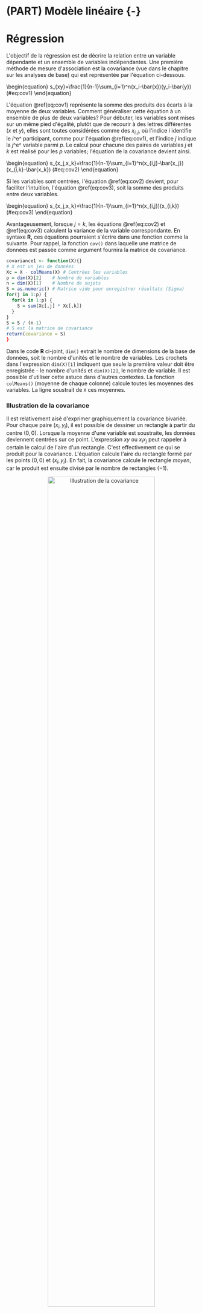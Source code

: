# (PART) Modèle linéaire {-}
# Régression

L'objectif de la régression est de décrire la relation entre un variable dépendante et un ensemble de variables indépendantes. Une première méthode de mesure d'association est la covariance (vue dans le chapitre sur les analyses de base) qui est représentée par l'équation ci-dessous.

\begin{equation}
s_{xy}=\frac{1}{n-1}\sum_{i=1}^n(x_i-\bar{x})(y_i-\bar{y})
(\#eq:cov1)
\end{equation}

L'équation \@ref(eq:cov1) représente la somme des produits des écarts à la moyenne de deux variables. Comment généraliser cette équation à un ensemble de plus de deux variables? Pour débuter, les variables sont mises sur un même pied d'égalité, plutôt que de recourir à des lettres différentes ($x$ et $y$), elles sont toutes considérées comme des $x_{i,j}$, où l'indice $i$ identifie le $i$^e^ participant, comme pour l'équation \@ref(eq:cov1), et l'indice $j$ indique la $j$^e^ variable parmi $p$. Le calcul pour chacune des paires de variables $j$ et $k$ est réalisé pour les $p$ variables; l'équation de la covariance devient ainsi.

\begin{equation}
s_{x_j,x_k}=\frac{1}{n-1}\sum_{i=1}^n(x_{i,j}-\bar{x_j})(x_{i,k}-\bar{x_k})
(\#eq:cov2)
\end{equation}

Si les variables sont centrées, l'équation \@ref(eq:cov2) devient, pour faciliter l'intuition, l'équation \@ref(eq:cov3), soit la somme des produits entre deux variables. 

\begin{equation}
s_{x_j,x_k}=\frac{1}{n-1}\sum_{i=1}^n(x_{i,j})(x_{i,k})
(\#eq:cov3)
\end{equation}

Avantageusement, lorsque $j=k$, les équations \@ref(eq:cov2) et \@ref(eq:cov3) calculent la variance de la variable correspondante. En syntaxe **R,** ces équations pourraient s'écrire dans une fonction comme la suivante. Pour rappel, la fonction `cov()` dans laquelle une matrice de données est passée comme argument fournira la matrice de covariance.


```r
covariance1 <- function(X){} 
# X est un jeu de données
Xc = X - colMeans(X) # Centrées les variables
p = dim(X)[2]    # Nombre de variables 
n = dim(X)[1]    # Nombre de sujets
S = as.numeric() # Matrice vide pour enregistrer résultats (Sigma)
for(j in 1:p) {
  for(k in 1:p) {
    S = sum(Xc[,j] * Xc[,k])
  }
}
S = S / (n-1)
# S est la matrice de covariance
return(covariance = S)
}
```

Dans le code **R** ci-joint, `dim()` extrait le nombre de dimensions de la base de données, soit le nombre d'unités et le nombre de variables. Les crochets dans l'expression `dim(X)[1]` indiquent que seule la première valeur doit être enregistrée - le nombre d'unités et `dim(X)[2]`, le nombre de variable. Il est possible d'utiliser cette astuce dans d'autres contextes. La fonction `colMeans()` (moyenne de chaque colonne) calcule toutes les moyennes des variables. La ligne soustrait de `X` ces moyennes.

### Illustration de la covariance

Il est relativement aisé d'exprimer graphiquement la covariance bivariée. Pour chaque paire $(x_i,y_i)$, il est possible de dessiner un rectangle à partir du centre $(0, 0)$. Lorsque la moyenne d'une variable est soustraite, les données deviennent centrées sur ce point. L'expression $xy$ ou $x_ix_j$ peut rappeler à certain le calcul de l'aire d'un rectangle. C'est effectivement ce qui se produit pour la covariance. L'équation calcule l'aire du rectangle formé par les points $(0,0)$ et $(x_i,y_i)$. En fait, la covariance calcule le rectangle *moyen*, car le produit est ensuite divisé par le nombre de rectangles $(-1)$.


<div class="figure" style="text-align: center">
<img src="06-Regression_files/figure-html/unnamed-chunk-2-1.png" alt="Illustration de la covariance" width="75%" height="75%" />
<p class="caption">(\#fig:unnamed-chunk-2)Illustration de la covariance</p>
</div>


<div class="figure" style="text-align: center">
<img src="06-Regression_files/figure-html/unnamed-chunk-3-1.png" alt="Illustration des produits (rectangles) pour différentes valeurs de covariance" width="672" />
<p class="caption">(\#fig:unnamed-chunk-3)Illustration des produits (rectangles) pour différentes valeurs de covariance</p>
</div>

À partir des images suivantes, quelques propriétés de la covariance peuvent être déduites. 

* Comme la quantité de surface blanche (ou de noire) dépend de la taille de la figure, la covariance est directement proportionnelle aux échelles à l'abscisse et l'ordonnée. 

* La covariance augmente lorsque les points s'approchent d'une ligne à pente ascendante et diminue lorsque les points s'approchent d'une ligne à pente descendante. 

* Comme les associations non linéaires peuvent créer des amalgames de rectangles positifs et négatifs, elles conduisent à des covariances imprévisibles et peu pertinentes.

* La covariance (et la corrélation) est sensible aux valeurs aberrantes. Un point éloigné de la masse créera une aire rectangulaire bien plus grande que les autres points. À lui seul, il peut créer une quantité substantielle positive ou négative de surface blanche (ou noire) dans la figure.

* Si une variable est multipliée par elle-même, il s'agit de l'aire d'un carré, ce qui équivaut au calcul d'une variance. Par extension, si le produit de deux variables se rapproche davantage d'un carré que d'un rectangle (en moyenne), alors les deux variables sont fortement liées.

* Le paramètre de la corrélation de la population peut être conceptualisé comme un triangle déformé en rectangle à cause de l'erreur de mesure des axes.





### La covariance en termes d'algèbre matricielle

Pour l'instant, seul l'aspect linéaire est présenté. L'équation de la covariance peut aussi se calculer en termes d'algèbre matricielle. En plus d'accélérer le calcul des résultats, il simplifie énormément les mathématiques sous-jante (pourvu que l'utilisateur connaisse l'algèbre matricielle).

Dans le présent contexte, une matrice est un ensemble de variables représentées sous une seule variables. Dans les équations mathématiques, une matrice est désignée par une lettre majuscule : $x$ devient $X$ et $\sigma$ devient $Sigma$. Dans une matrice, chaque colonne est une variable, chaque ligne correspond à un sujet différent mesuré sur toutes les variables. Une matrice est définie en partie par son nombre de lignes ($n$, nombre d'unités) et son nombre de colonnes ($p$, nombre de variables), dont voici une illustration.

$$
X = \left(\begin{array}{cccc} 
x_{1,1} & x_{1,2} & ...&x_{1,p}\\
x_{2,1} & x_{2,2} & ...&x_{2,p}\\
... & ...& ...& ... \\
x_{n,1} & x_{n,2} & ... &x_{n,p}\\
\end{array}\right)
$$ 

En syntaxe **R**, il ne s'agit rien de plus que de concaténer des variables (mesurant les mêmes individus) ensembles par des colonnes, comme il est fait avec des jeux de données `data.frame()` ou `cbind()`. Un jeu de données est, à peu de chose près, une matrice. Pour créer une matrice `X` à partir des variables `x`, `y`, et `z` avec **R**, par exemple, la ligne `X = cbind(x, y, z)` joindra les trois variables ensemble.

Pour réaliser le calcul de la covariance, il faut multiplier la matrice des données centrées (les variables concaténées) par elle-même puis de diviser par $n-1$. Le symbole $X$ représente la concaténation des variables. Par simplicité, l'équation utilise des **variables centrées**.

\begin{equation}
\Sigma = (n-1)^{-1}X^\prime X
(\#eq:covmat1)
\end{equation}

Le symbole $\Sigma$ (sigma majuscule) représente la matrice de variance-covariance. La diagonale de cette matrice représente les variances des données et les éléments hors diagonales sont les covariances, soulignant le lien entre la variance et la covariance. Le symbole $\prime$ (prime) correspond à l'opération de transposer une matrice, soit d'échanger les lignes par ces colonnes. Cette procédure est nécessaire pour produire la multiplication d'une matrice par elle-même. Noter que l'expression $(n-1)^{-1}=\frac{1}{n-1}$.

TODO

\begin{equation}
\begin{aligned}
S & = (n-1)^{-1}
\left(\begin{array}{cccc} 
x_{1,1} & x_{2,1} & ... & x_{n,1} \\
x_{2,1} & x_{2,2} & ... & x_{n,2} \\
\end{array}\right) 
\left(\begin{array}{cc} 
x_{1,1} & x_{1,2} \\
x_{2,1} & x_{2,2}\\
... & ...  \\
x_{n,1} & x_{n,2} \\
\end{array}\right) \\
   & = (n-1)^{-1}
\left(\begin{array}{cc}
\sum_{i=1}^n(x_{i,1})(x_{i,1}) & \sum_{i=1}^n(x_{i,1})(x_{i,2})\\
\sum_{i=1}^n(x_{i,2})(x_{i,1}) & \sum_{i=1}^n(x_{i,2})(x_{i,2})
\end{array}\right)
\end{aligned}
(\#eq:covmat2)
\end{equation}


L'équation \@ref(eq:covmat2) illustre l'équation \@ref(eq:covmat1) qui sont toutes les deux équivalentes à \@ref(eq:cov3). En termes de syntaxe **R**, elles peuvent être traduites comme suit.



```r
covariance2 = function(X){
  # X est une data.frame ou matrice de n sujets par p variables
  n = dim(X)[1]
  Xc = X - colMeans(X)
  # Algèbre matriciel pour le produit qui permet de calculer
  # le produit d'une colonne avec les autres colonnes
  cov.X = t(Xc) %*% Xc / (n - 1)
  return(cov.X)
}
```

La fonction `t()` opère la transpose ($\prime$) et le symbole `%*%` signifie le produit matriciel des variables. Si l'usuel symbole de multiplication `*` était utilisé, **R** opérerait une multiplication cellule par cellule (avec recyclage) plutôt que celle désirée ici.

L'utilisation de l'algèbre matricielle est plus simple  et efficace : Elle nécessite cinq lignes de code, élimine deux boucles, prend moins de temps à calculer en plus de produire toutes les variances et les covariances.

Une matrice de covariance possède plusieurs propriétés qu'il faut connaître. Elle est toujours carrée soit $p \times p$ pour $p$ variables et contient $p^2$ éléments. Parmi ces éléments, les $p$ éléments de la diagonale sont des variances, ce pourquoi elle est parfois appelée matrice de variance-covariance. Les éléments triangulaires inférieurs hors diagonale sont un parfait reflet des éléments supérieurs, p.ex. $\sigma_{1,2} = \sigma_{2,1}$. Il y a ainsi $\frac{p(p-1)}{2}$ covariances uniques dans une matrice et $p(p+1)/2$ éléments uniques (variances et covariances). En plus, de ces caractéristiques, la matrice doit être *positive semi-définie*, ce qui est un terme mathématique impliquant, pour les fins de ce chapitre, que les variances ne peuvent être nulles. (C'est plus complexe que cela, mais il suffit d'accepter cette affirmation pour procéder.)

$$
\Sigma = \left( 
\begin{array}{cccc}
\sigma_{1,1} & \sigma_{1,2} & ... &  \sigma_{1,p}\\
\sigma_{2,1} & \sigma_{2,2} & ... &  \sigma_{2,p}\\
...& ...& ... &  \sigma_{3,p}\\
\sigma_{p,1} & \sigma_{p,2} & ... &  \sigma_{p,p}\\
\end{array}
\right)
$$ 


### Création de données

Une façon simple et efficace de créer des données à ce stade est la package `MASS` dont un aperçu a été donné dans le chapitre sur les analyses de base.


```r
# Création de la matrice de covariance pour p=3
Sigma = matrix(c(s11, s12, s13,
                 s12, s22, s23,
                 s13, s23, s33), nrow = 3, ncol = 3)
# Création des données 
donnees = data.frame(MASS::mvrnorm(n = n, mu = c(0,0), Sigma = Sigma))
```

La matrice de covariance pour $p=3$ s'écrit comme suit.
$$
\Sigma = \left( 
\begin{array}{ccc}
\sigma_{1,1} & \sigma_{1,2} & \sigma_{1,3}\\
\sigma_{2,1} & \sigma_{2,2} & \sigma_{2,3}\\
\sigma_{3,1} & \sigma_{3,2} & \sigma_{2,3}
\end{array}
\right)
$$
Il convient d'écrire $\Sigma$ (sigma majuscule) et $\sigma$ (sigma minuscule) plutôt que $S$, car il s'agit de la matrice de covariance de la population. Le résultat de `S = cov(donnees)` est empirique et la notation $S$ est plus appropriée. Comme il y a $p=3$ variables dans la syntaxe, il faudra préalablement spécifier $3*4/2 = 6$ arguments :$p = 3$ variances $\sigma_{1,1},\sigma_{3,3},\sigma_{3,3}$ et $3*2/2 =3$ covariances $\sigma_{1,2},\sigma_{1,3},\sigma_{2,3}$.

### La matrice de corrélation

Pour rappel, une matrice de corrélation est une matrice de covariance dont les variables ont été standardisées. Cela implique de transformer la matrice afin que toute la diagonale soit à l'unité, que toutes les variances soient égalent à 1. Cela permet d'avoir une interprétation *standardisée* des corrélations, car celles-ci sont indépendantes des métriques originales. Les autres éléments conceptuels de la matrice de covariance s'appliquent pour la matrice de corrélation.

Pour transformer la matrice de covariance en matrice de corrélation, trois techniques sont possibles. 

La première est de standardise $X$ préalablement au calcul de la covariance. Comme il n'y a pas d'équivalent à `colMeans()` pour l'écart type, l'utilisation de `apply(X, MARGIN = 2, FUN = sd)` fera le travail. Cette ligne de syntaxe reproduit la même logique, mais pour l'écart type `sd()`. Textuellement, elle applique (`apply()`) l'écart type (`sd()`) pour chaque colonne `MARGIN = 2` à la matrice de données `X`. 


```r
X = (X - colMeans(X)) / apply(X, MARGIN = 2, FUN = sd)
```

La deuxième méthode est de standardiser la matrice de covariance en termes d'algèbre matricielle, où $S$ est la matrice de covariance. Il faut extraire de la matrice les variances de la diagonale (avec la fonction mathématique $\text{diag()}$), puis en faire la racine carrée pour obtenir des écarts types, puis en refaire une matrice carrée avec la fonction mathématique $\text{diag()}$ qu'il faut finalement inversé pour en faire une division.

\begin{equation}
R = (\text{diag}(\sqrt{\text{diag}(S)})^{-1}) S (\text{diag}(\sqrt{\text{diag}(S)})^{-1})
(\#eq:cov2cor)
\end{equation}

En code **R**, l'équation \@ref(eq:cov2cor) se traduit ainsi. 

```r
R = solve(diag(sqrt(diag(S)))) %*% S %*% solve(diag(sqrt(diag(S))))
```

Lorsqu'une matrice est passée comme argument à `diag()`, elle extrait les éléments de la diagonale pour en faire un vecteur. Si un vecteur est passé en argument, alors `diag()` retourne une matrice avec les éléments du vecteur en diagonale. La fonction `solve()` calcule l'inverse d'une matrice, comme l'utilisateur pourrait attendre de $X^{-1}$. Il s'agit certainement de l'aspect le plus biscornu de **R**.  Enfin, l'opérateur `%*%` est le produit matriciel. 

La troisième est d'utiliser la fonction de base `cov2cor()` pour transformer la matrice de covariance en matrice de corrélation, ce qui est plus simple et plus rapide que la deuxième option, mais qui cache ce qui se réalise.

## La régression

Pour l'instant, des rudiments de la covariance et de la corrélation ont été présentés dans le but d'introduire graduellement l'algèbre matricielle. L'objectif étant atteint, le regard portera sur la régression en tant que moyen de prédire une variable $y$ à partir d'un ensemble de variables $X$.

Quelle est la différence entre les analyses de covariance et corrélation comparativement à l'analyse de régression? Bien que la logique sous-jacente soit très similaire, il faut maintenant déterminer une variable *différente* de l'autre, c'est-à-dire une variable dépendante. Les autres sont des variables indépendantes. Les variables indépendantes prédisent la variable dépendante  un peu comme dans un modèle *déterministe*, il faut décider de la cause (variables indépendantes) et l'effet (variable dépendante), ce dernier étant généré par les premiers. 

Plutôt que de traiter chaque paire de variable comme c'était le cas avec l'analyse de corrélation, la régression correspond à étudier la relation entre la variable dépendante et toutes les autres, et ce, simultanément. Ainsi, les variables indépendantes sont contrôlées entre elles pour évaluer leur effet sur la variable dépendante et un modèle de prédiction plus juste est obtenu (autant que faire ce peut avec modèle statistique).

### Le modèle de régression simple 

L'équation pour un modèle de régression simple se résume en un cas bivarié, soit la prédiction de $y$ par une seule variable $x$.

\begin{equation}
y = \beta_0 + \beta_1 x + \epsilon_y
(\#eq:modlin)
\end{equation}

Dans ce modèle, $y$ est la variable prédite, $x$ est le seul prédicteur, $\beta_0$ est l'ordonnée à l'origine, $\beta_1$ est le coefficient de régression et $\epsilon_y$, l'erreur dans la variable $y$ indépendante (non corrélée, ni fonctionnelement liée) de $x$.



### Création de données

Une façon simple de créer des données en fonction d'un modèle linéaire plutôt qu'à partir de la matrice de corrélation (comme ce fut le case jusqu'à présent) est de reprendre l'équation \@ref(eq:modlin) et de spécifier les paramètres libre. D'abord, il faut  remplacer les paramètres du modèle par des valeurs, $beta_0$, $beta_1$, et ensuite, créer deux variables aléatoires de taille $n$ (la taille d'échantillon), une première pour $x$ et une seconde pour $\epsilon_y$. Les hypothèses sous-jacentes aux modèles linéaires assument généralement que la l'erreur ($\epsilon$) est distribuée normalement (avec implicitement une moyenne de 0), la fonction `rnorm()` pourra jouer le rôle. Pour $x$, il n'y a pas de distribution à respecter, mais une distribution normale fait très bien l'affaire. Voici un exemple de code **R**.


```r
# En spécifiant une taille d'échantillon très grande,
# l'erreur échantillonnalle est considérablement réduite.
# Valeurs choisies par l'utilisateur
n = 10000 # Taille d'échantillon
beta0 = 5 # Les betas
beta1 = 1
# Deux variables aléatoires tirées de distributions normales.
# Les moyennes sont nulles et 
# les écarts types sont spécifiés par l'utilisateur.
x = rnorm(n = n, sd = 1)
e.y = rnorm(n = n, sd = 3)
# Création de la variable dépendante
y = beta0 + beta1 * x + e.y
```

Si l'utilisateur souhaite ajouter une autre variable, il lui suffit d'ajouter un $\beta$ supplémentaire et de créer une autre variable aléatoire 

Cette méthode de création de données possède toutefois des limites. Principalement, elle ne spécifie pas les propriétés statistiques désirables, par exemple, la corrélation entre les variables est évacuée. Quelle est la corrélation entre `x`et `y` dans l'exemple précédent? Il est bien sûr possible de déterminer ces valeurs pour la population a posteriori. Il faut résoudre l'équation \@ref(eq:eqrho).

\begin{equation}
\rho_{x,y} = \beta_1 \frac{\sigma_x}{\sigma_y} 
(\#eq:eqrho)
\end{equation}

Certaines valeurs sont déjà connues, car spécifiées par l'utilisateur, $\beta_1 = 1$ et $\sigma_x = 1$. Qu'en est-il de $\sigma_y$? L'utilisateur n'a pas spécifié la valeur de la variance de $y$, il a plutôt choisi la valeur de la variance de l'erreur résiduelle, $\sigma^2_{\epsilon_y}$. La loi de la somme des variances permettra de calculer cette valeur. Pour le lecteur intéressé, les réponses sont $\sigma^2_y = \beta_1^2\sigma^2_x+\sigma^2_{\epsilon_y} = 10$ et donc $\rho_{x,y} = \frac{\beta_1 \sigma_x}{\sigma_y} = 0.316$.

La limite liée à la méthode de création de données est maintenant flagrante. En plus de ne pas connaître la corrélation entre les variables, la variance de $y$ n'est pas connue a priori.  La stratégie de spécification est ainsi de choisir des valeurs et d'espérer qu'elles soient conformes aux attentes. Pire, s'il y avait plusieurs variables indépendantes, elles seraient toutes non corrélées entre elles, alors que l'utilisateur pourrait vouloir autrement, mais cette première technique ne le permet pas.

Pour l'utilisateur qui crée son jeu de données, ces caractéristiques sont souvent plus essentielles que de spécifier à l'avance la variance résiduelle. Pour résoudre cette situation, la solution est de spécifier un modèle standardisé, puis de le *déstandardiser* (ajouté des moyennes et des variances a posteriori).

La philosophie de modélisation de cet ouvrage repose sur l'idée selon laquelle, un modèle doit être standardisé au départ puis *déstandardisé*. Cette logique ne se prêtera pas à tous les contextes, pour certains la difficulté sera immense, pour d'autres, cela ne respectera pas les objectifs. En partant d'un modèle standardisé toutefois, la matrice de corrélation est connue à l'avance et la variance est spécifiée directement par l'utilisateur. Les tailles d'effets attendues sont également assurées. Il suffit de dériver la variance résiduelle du modèle plutôt que de la spécifier.

En assumant un modèle linéaire,

\begin{equation}
y = \beta_0 + \beta_1 x_1 + ... +\beta_k x_k + \epsilon_y
(\#eq:modling)
\end{equation}

où l'équation \@ref(eq:modling) correspond à la généralisation de l'équation \@ref(eq:modlin) pour $k$ variables indépendantes, il est possible d'isoler $\epsilon_y$. La variance se calcule alors comme l'équation \@ref(eq:emat), pour le cas générale. 

\begin{equation}
\sigma^2_{\epsilon_y} = \sigma^2_y - B^{\prime}RB
(\#eq:emat)
\end{equation}

où $R$ est la matrice de corrélation et $B$ est le vecteur contenant tous les $\beta$ standardisés. Pour assurer un scénario standardisé $\sigma^2_y = 1$. La seule condition sous-jacente à l'équation \@ref(eq:emat) est de s'assurer que $\sigma^2_{\epsilon_y} > 0$, c'est-à-dire en vérifiant que $B^{\prime}RB < \sigma^2_y$, autrement la variance est négative, ce qui est impossible. En termes de syntaxe **R**, l'équation \@ref(eq:emat) correspond à ceci.


```r
# Cacluler la variance de epsilon
var_e = var_y - t(B) %*% R %*% B
```

L'avantage de cette technique est (a) de pouvoir spécifier les corrélations entre les variables indépendantes avec la matrice $R$; (b) de déterminer à l'avance la variance de $y$ et (c) que le vecteur $B$ contient les $\beta$ standardisés qui sont dans ce contexte les corrélations partielles qui relient chacune des variables indépendantes à la variable dépendante (des tailles d'effet) en contrôlant pour chacune d'elles. 

L'utilisateur crée par la suite les données en spécifiant le vecteur $B$ et en créant une variable basée sur la matrice de corrélation. Voici un exemple pour $k=3$ variables centrées suivant une distribution normale multivariée avec la matrice de corrélation $R$.

$$
R= \left( 
\begin{array}{ccc}
1 & .2 & .3\\
.2 & 1 & .1\\
.3 & .1 & 1
\end{array}
\right)
$$
Une fois les données de $X$ créées, avec la fonction `MASS::mvrnorm()`, comme il a été fait précédemment, il suffit de multiplier $X$ avec $B$ et d'ajouter la variable aléatoire $\epsilon_y$ avec la variance appropriée pour obtenir la variable dépendante $y$.


```r
set.seed(42)  # Pour reproductibilité
n = 1000      # Taille d'échantillon
k = 3         # Nombre de variables indépendantes

# Matrice de corrélation
R = matrix(c(1, .2, .3,
             .2, 1, .1,
             .3, .1, 1), k, k)
# Moyennes
mu = rep(0, k)

# Choix des betas standardisés
B = c(beta1 = .2, beta2 = -.5, beta3 = .3)

#variance de epsilon
var_e = 1 - t(B) %*% R %*% B

# Créations des variables aléatoires
X = MASS::mvrnorm(n = n, mu = mu, Sigma = R)
e = rnorm(n = n, sd = sqrt(var_e))
# Création de la variable dépendante
y = X %*% B + e

# Création du jeu de données
jd = data.frame(y = y, X = X)

# Quelques vérifications
# Les données
head(jd)
#>        y    X.1    X.2     X.3
#> 1  0.635 -0.956 -2.567  0.3239
#> 2 -0.264  0.672 -0.172  0.5200
#> 3  0.341  0.885 -1.369 -0.6387
#> 4 -0.602  0.778 -1.104 -1.2678
#> 5  0.401  0.360  0.286 -1.4336
#> 6 -1.076 -0.210  0.621 -0.0399
# La matrice de corrélation entre les variables indépendantes
# Très près des valeurs choisies à la troisième décimale
cor(X)
#>       [,1]  [,2]  [,3]
#> [1,] 1.000 0.188 0.279
#> [2,] 0.188 1.000 0.136
#> [3,] 0.279 0.136 1.000
# La variance de y (encore une fois très près)
var(y)
#>      [,1]
#> [1,] 1.03
```

Maintenant, il est possible de *déstandardisé* `X` et `y` en additionnant des moyennes ou multipliant par des écarts types à chaque variable.

## L'analyse de régression

Lorsque le jeu de données est obtenu, il est temps de procéder à l'analyse de régression. Essentiellement, l'analyse de régression produit à peu près ceci (mais en algèbre matricielle).

Pour aider la compréhension, voici une explication avec le modèle linéaire simple assumant des variables centrées. Le modèle correspond à 

$$
y = \beta x
$$

où l'erreur, $\epsilon_y$ n'est pas explicitée. Il faut isoler $\beta$ afin de l'estimer, soit l'opération suivante,

$$
\beta = \EX(\frac{y}{x})
$$

où le symbole $\EX$ signifie l'espérance (la moyenne). En multipliant par $\frac{x}{x}$ de chaque côté de l'équation, cela produit l'équation suivante.

\begin{equation}
\beta = \EX(\frac{xy}{xx}) = \frac{\sigma_{xy}}{\sigma^2_x}
(\#eq:beta2)
\end{equation}

Dans l'équation \@ref(eq:beta2), le numérateur sera rapidement reconnu comme la covariance et au dénominateur la variance de $X$. Comment généralisé  pour $k$ variables? En algèbre matricielle et dans la mesure où les variables contenues dans $X$ sont centrées, cela revient au même que de calculer l'équation \@ref(eq:beta).

\begin{equation}
\hat{B} = (X^{\prime} X)^{-1} X^{\prime} y
(\#eq:beta)
\end{equation}

Comme pour l'équation \@ref(eq:beta2), la composante $(X^{\prime} X)^{-1}$ agit en dénominateur (par l'exposant $-1$) et correspond à la matrice de variance-covariance des variables de $X$ ensemble, alors que $X^{\prime} y$ agit comme le numérateur, soit la covariance entre les variables de $X$ avec $y$.

Pour l'erreur type, il s'agit de calculer ceci.

\begin{equation}
\text{var}(\hat{B}) = \sigma^2 \left(X^{\prime}X\right)^{-1}
\end{equation}

La racine carrée donne l'erreur type (*standard error*).

Le ratio $\frac{B}{\text{se}_B} \sim t_{n-p-1}$, soit le quotient d'un estimateur par son erreur type, suit une distribution-$t$ avec $n-p-1$ degrés de liberté.

En syntaxe **R**, la régression s'écrit comme ceci.


```r
regression = function(y, X){
  # Ajouter un intercepte
  X = cbind(intercept = 1, X)
  B = solve(t(X) %*% X) %*% t(X) %*% y
  var.e = var(y - X %*% B) 
  se.B = sqrt(c(var.e) * diag(solve(t(X) %*% X)))
  n = dim(X)[1]
  p = dim(X)[2]
  vt = B / se.B
  vp = (1-pt(tv, df = n - p - 1)) * 2
  resultats = data.frame(Estimate = B, 
                         Std.Error = se.B, 
                         t.value = vt, 
                         p.value = vp) 
  return(resultats)
}  
```

Le modèle linéaire peut aussi contenir des variables nominales dans la mesure où celle-ci sont transformées en données factices (*dummy coding*). En fait, une analyse de variance n'est au fond qu'une régression dans laquelle les variables nominales sont transformées en données factices, puis utilisées en variable indépendante. Les $\beta$ de la régression correspondent aux moyennes $\mu$, si le participant appartient (1) à tel ou tel autre groupe ou (0) autrement. Bien que les logiciels produisent souvent des sorties statistiques différentes en fonction de l'analyse demandée, les mathématiques sous-jacentes sont les mêmes.

### Conditions d'application de la régression

La régression possède quatre hypothèses sous-jacentes :

* La vraie relation est linéaire;

* Les observations sont indépendantes.

* Les résidus sont normalement distribués;

* La variance résiduelle est homoscédastique.

Les deux premiers points sont davantage méthodologiques que statistiques bien que leurs conséquences soient réelles. La relation entre les variables doit être linéaire. La régression tient compte des relations en ligne droite, si la relation entre deux variables suit une courbe, elle ne pourra être adéquatement analysée. La figure \@ref(fig:courbe) montre trois relations possibles entre deux variables. Bien que la relation soit très forte, peu importe la forme de la relation (les données suivent un parton très évident), seule celle au centre (relation linéaire) donnera un résultat indiquant un lien fort existant. Il existe des techniques de transformation de données lorsque ce sera *théoriquement* justifié. La relation quantitative entre l'âge et la quantité de rapport sexuel est un exemple de relation non linéaire : elle débute à l'adolescence, atteint son apogée à l'âge de jeune adulte, puis décroît progressivement. La seconde hypothèse est que les unités d'observation doivent être indépendantes. Techniquement, chaque unité devrait avoir une chance égale et indépendante d'être choisie.  La régression est robuste à ce genre de violation, mais il faut toujours conserver cette idée en tête lorsque le devis d'étude est conceptualisé et lors des analyses. Les élèves dans une même salle de classe ne sont techniquement pas indépendants puisqu'ils sont tous corrélés. Ils ont le même enseignant, les mêmes pairs, les locaux, etc., des variables qui peuvent toutes à leur façon avoir des effets sur les comportements des enfants. Dans ce cas, recourir à des analyses multiniveaux sera la seule possibilité pour tenir compte de cette violation et bien représenter les modèles. Un autre exemple est la corrélation entre différents temps de mesure sur une même unité (qui est corrélée avec elle-même). Dans ce cas, ce sera des analyses pour des devis temporels (les analyses multiveaux peuvent également tenir compte du temps).

Les deux autres considérations, qui sont elles d'ordre statistique, concernent les résidus (l'écart entre la prédiction et les valeurs réelles de $y$). Comme il a été mentionné dans la création de données pour la régression, les distributions des variables n'a pas être normales;  elles peuvent suivre différentes distributions de probabilités. Par contre, l'erreur, elle, doit être normales distribuées, car il s'agit d'une hypothèse assumée de l'estimation des moindres carrés. La dernière hypothèse concerne la variance résiduelle homoscédastique, c'est-à-dire que l'écart entre les résidus et les valeurs prédites restent *constantes,* peu importe le niveau sur la droite de régression. Si ce n'est pas le cas pour l'une ou l'autre, c'est qu'une variable a vraisemblablement été négligée ou qu'une des relations n'est pas linéaire avec une des variables indépendantes. 


```
#> `geom_smooth()` using formula 'y ~ x'
```

<div class="figure" style="text-align: center">
<img src="06-Regression_files/figure-html/courbe-1.png" alt="Différentes formes de relation" width="80%" height="80%" />
<p class="caption">(\#fig:courbe)Différentes formes de relation</p>
</div>


### L'analyse de régression

**R** de base offre la fonction `lm()` pour *linear model* (modèle linéaire) afin de réaliser une régression. Pour réaliser l'analyse, deux éléments sont primordiaux : le jeu de données et le modèle. Le jeu de données est assez explicite. Le modèle linéaire est quant à lui déjà représenté par l'équation \@ref(eq:modling). 

Pour écrire le modèle en syntaxe **R**, il faut remplacer les $x$ par le nom des variables dans le jeu de données, utiliser le `~` (tilde) pour délimiter les variables dépendantes à gauche des variables indépendantes à droite. Les variables indépendantes sont délimitées, comme dans l'équation \@ref(eq:modling), par des signes d'addition `+`. Il est aussi de définir des effets d'interaction (modération) avec le signe de multiplication `*`. Les symboles `-` (soustraction) et `/` (division) ne fonctionnent pas. L'intercepte ($\beta_0$) est ajouté par défaut. Enfin, cette équation doit ensuite être mis entre guillemets, `formula = "y ~ x1 + x2 + x3" ` pour indiquer qu'il s'agit de texte.


```r
# Créer un jeu de données à partir des variables de la syntaxe précédente
res.lm = lm(formula = y ~ X.1 + X.2 + X.3, data = jd)
# Les résultats
res.lm
#> 
#> Call:
#> lm(formula = y ~ X.1 + X.2 + X.3, data = jd)
#> 
#> Coefficients:
#> (Intercept)          X.1          X.2          X.3  
#>     -0.0171       0.2139      -0.5520       0.3095
# Sommaire des résultats
summary(res.lm)
#> 
#> Call:
#> lm(formula = y ~ X.1 + X.2 + X.3, data = jd)
#> 
#> Residuals:
#>     Min      1Q  Median      3Q     Max 
#> -2.5227 -0.5546 -0.0119  0.5513  2.5762 
#> 
#> Coefficients:
#>             Estimate Std. Error t value Pr(>|t|)    
#> (Intercept)  -0.0171     0.0253   -0.68      0.5    
#> X.1           0.2139     0.0266    8.03  2.7e-15 ***
#> X.2          -0.5520     0.0258  -21.42  < 2e-16 ***
#> X.3           0.3095     0.0263   11.76  < 2e-16 ***
#> ---
#> Signif. codes:  
#> 0 '***' 0.001 '**' 0.01 '*' 0.05 '.' 0.1 ' ' 1
#> 
#> Residual standard error: 0.8 on 996 degrees of freedom
#> Multiple R-squared:  0.383,	Adjusted R-squared:  0.381 
#> F-statistic:  206 on 3 and 996 DF,  p-value: <2e-16
```

Pour ajouter une variable il suffit de `VD ~ VI1 + VI2`; pour ajouter un effet d'interaction, il est possible de faire `VD ~ VI1 * VI2`. Pour ajouter une variable nominale (catégorielle), il suffit d'ajouter la variable comme n'importe quelles autres `x`, mais en s'assurant bien qu'elle soit désignée comme un facteur dans le jeu de données. Si ce n'était pas le cas, la fonction `as.factor()` devrait corriger la situation.

La fonction `lm()` en elle-même n'imprime que peut de résultats. Pour obtenir l'information complète, il faut requérir le sommaire avec la fonction `summary()`. Le sommaire des résultats contient toute l'information qu'un expérimentateur peut désirer. Il y a les coefficients de régression `Estimate`, leur erreur standard `Std. Error`, leur valeur-$t$ `t value` et leur valeur-$p$ `Pr(>|t|)`. Tout cela peut être extrait avec `summary(res.lm)$...` en remplaçant `...` par les éléments désirés. Au-dessous de la sortie imprimée, il y a également le coefficient de détermination ($R^2$, `R-squared`), les degrés de liberté et la valeur-$p$ associé au modèle.



Un manuscrit pourrait rapport les résultats ainsi. Le modèle tester obtient un coefficient de détermination de $R^2(996) = 0.383, p < .001$. Les trois prédicteurs sont liés significativement à la variable dépendante, respectivement $X_1: \beta_1 = 0.214, p = < .001$, $X_2: \beta_2 = 0.214, p = < .001$, $X_3: \beta_3 = 0.31, p = < .001$. Évidemment, comme l'exemple est artificiel, il y a peu de chose à dire sans devoir fabriquer de toutes pièces des interprétations alambiquées bien que cela fût fort bénéfique pour la carrière de certains psychanalystes.

Pour vérifier la qualité des résultats, il faut vérifier la distribution des résidus. Pour ce faire, il faut extraire les résidus et les valeurs prédites. Pour la création de graphiques, il est plus simple d'ajouter ces scores au jeu de données. Les fonctions `resid()` et `predict()` permettront d'extraire les résidus et les prédictions en y insérant comme argument le sommaire de la fonction `lm()` obtenu avec les données.


```r
# Ajouter les résidus et scores prédits à la base de données
# avec la fonction `resid()`
jd$residu = resid(res.lm)
jd$predit = predict(res.lm)
```

Une fois, c'est valeur extraite, le package `ggplot2` permet de réaliser rapidement des graphiques, comme le diagramme de dispersion à la figure \@ref(fig:respred) ou l'histogramme des résidus à la figure \@ref(fig:reshist). Dans les meilleures situations, les résidus seront distribués normalement dans l'histogramme et aucune tendance ne devrait être discernable dans le diagramme de dispersion. Si ce n'était pas le cas, il pourrait y avoir un problème à élucider, par exemple, une relation non linéaire imprévue. Les figures \@ref(fig:respred) et \@ref(fig:reshist) ne signale aucun problème, ce qui est attendu considérant la création des données employées.


```r
# Diagramme de dispersion prédits par résidus
jd %>% 
  ggplot(mapping = aes(x = predit, y = residu)) + 
  geom_point() 
```

<div class="figure" style="text-align: center">
<img src="06-Regression_files/figure-html/respred-1.png" alt="Relation entre prédicitons et résidus" width="75%" height="75%" />
<p class="caption">(\#fig:respred)Relation entre prédicitons et résidus</p>
</div>


```r
# Histogramme des résidus
jd %>% 
  ggplot(mapping = aes(x = residu)) + 
  geom_histogram()
```

<div class="figure" style="text-align: center">
<img src="06-Regression_files/figure-html/reshist-1.png" alt="Histogramme des résidus" width="75%" height="75%" />
<p class="caption">(\#fig:reshist)Histogramme des résidus</p>
</div>

<!-- # L'analyse de régression en modélisation par équations structurelles -->

<!-- # Exercices -->

